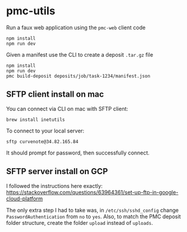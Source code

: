 # pmc-utils

Run a faux web application using the `pmc-web` client code

```
npm install
npm run dev
```

Given a manifest use the CLI to create a deposit `.tar.gz` file

```
npm install
npm run dev
pmc build-deposit deposits/job/task-1234/manifest.json
```

## SFTP client install on mac

You can connect via CLI on mac with SFTP client:

```
brew install inetutils
```

To connect to your local server:

```
sftp curvenote@34.82.165.84
```

It should prompt for password, then successfully connect.

## SFTP server install on GCP

I followed the instructions here exactly: https://stackoverflow.com/questions/63964361/set-up-ftp-in-google-cloud-platform

The only extra step I had to take was, in `/etc/ssh/sshd_config` change `PasswordAuthentication` from `no` to `yes`. Also, to match the PMC deposit folder structure, create the folder `upload` instead of `uploads`.